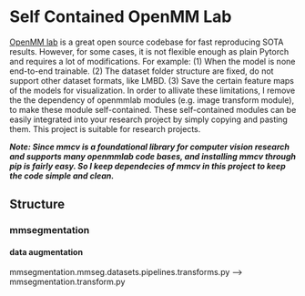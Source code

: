 # Self Contained OpenMM Lab
[OpenMM lab](https://github.com/open-mmlab) is a great open source codebase for fast reproducing SOTA results. 
However, for some cases, it is not flexible enough as plain Pytorch and requires a lot of modifications.
For example: (1) When the model is none end-to-end trainable. (2) The dataset folder structure are fixed, do not support other dataset formats, like LMBD. (3) Save the certain feature maps of the models for visualization.
In order to allivate these limitations, I remove the the dependency of openmmlab modules (e.g. image transform module), to make these module self-contained.
These self-contained modules can be easily integrated into your research project by simply copying and pasting them.
This project is suitable for research projects.

***Note: Since mmcv is a foundational library for computer vision research and supports many openmmlab code bases, and installing mmcv through pip is fairly easy. So I keep dependecies of mmcv in this project to keep the code simple and clean.***


## Structure

### mmsegmentation

#### data augmentation
mmsegmentation.mmseg.datasets.pipelines.transforms.py --> mmsegmentation.transform.py